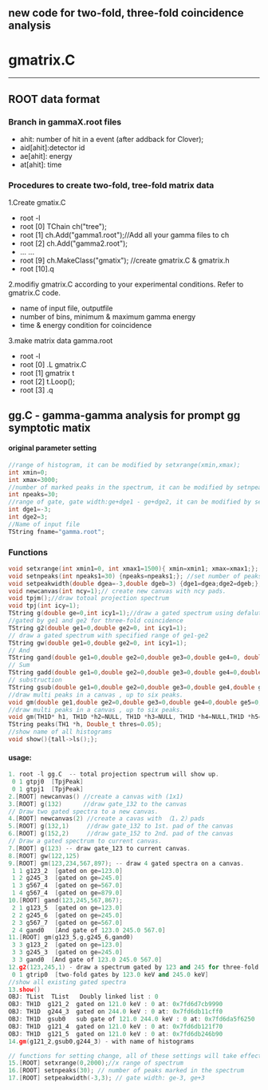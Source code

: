 ## new code for two-fold, three-fold coincidence analysis
# gmatrix.C
---
## ROOT data format
### Branch in gammaX.root files
- ahit: number of hit in a event (after addback for Clover);
- aid[ahit]:detector id
- ae[ahit]: energy
- at[ahit]: time

### Procedures to create two-fold, tree-fold matrix data
1.Create gmatix.C
- root -l
- root [0] TChain ch("tree");
- root [1] ch.Add("gamma1.root");//Add all your gamma files to ch
- root [2] ch.Add("gamma2.root");
- ... ...
- root [9] ch.MakeClass("gmatix"); //create gmatrix.C & gmatrix.h
- root [10].q

2.modifiy gmatrix.C according to your experimental conditions. Refer to gmatrix.C code.
 - name of input file, outputfile
 - number of bins, minimum & maximum gamma energy 
 - time & energy condition for coincidence

3.make matrix data gamma.root
- root -l
- root [0] .L gmatrix.C
- root [1] gmatrix t
- root [2] t.Loop();
- root [3] .q

## gg.C - gamma-gamma analysis for prompt gg symptotic matix
#### original parameter setting 
 ```cpp
//range of histogram, it can be modified by setxrange(xmin,xmax); 
int xmin=0;
int xmax=3000;
//number of marked peaks in the spectrum, it can be modified by setnpeaks(npeaks); 
int npeaks=30;
//range of gate, gate width:ge+dge1 - ge+dge2, it can be modified by setgatewidth(dge1,dge2)
int dge1=-3;
int dge2=3;
//Name of input file
TString fname="gamma.root";
```
### Functions
 ```cpp
void setxrange(int xmin1=0, int xmax1=1500){ xmin=xmin1; xmax=xmax1;}; //set range of x-axis
void setnpeaks(int npeaks1=30) {npeaks=npeaks1;}; //set number of peaks found in TSpecturm. 
void setpeakwidth(double dgea=-3,double dgeb=3) {dge1=dgea;dge2=dgeb;};// set gated range: ge+dgea, ge+dgeb
void newcanvas(int ncy=1);// create new canvas with ncy pads.
void tpjm();//draw totoal projection spectrum 
void tpj(int icy=1);
TString g(double ge=0,int icy1=1);//draw a gated spectrum using defalut width setting.
//gated by ge1 and ge2 for three-fold coincidence
TString g2(double ge1=0,double ge2=0, int icy1=1);
// draw a gated spectrum with specified range of ge1-ge2
TString gw(double ge1=0,double ge2=0, int icy1=1);
// And
TString gand(double ge1=0,double ge2=0,double ge3=0,double ge4=0, double ge5=0,double ge6=0);
// Sum
TString gadd(double ge1=0,double ge2=0,double ge3=0,double ge4=0,double ge5=0,double ge6=0);
// substruction
TString gsub(double ge1=0,double ge2=0,double ge3=0,double ge4,double ge5=0,double ge6=0); 
//draw multi peaks in a canvas , up to six peaks.
void gm(double ge1,double ge2=0,double ge3=0,double ge4=0,double ge5=0,double ge6=0);
//draw multi peaks in a canvas , up to six peaks.
void gm(TH1D* h1, TH1D *h2=NULL, TH1D *h3=NULL, TH1D *h4=NULL,TH1D *h5=NULL, TH1D *h6=NULL);
TString peaks(TH1 *h, Double_t thres=0.05);
//show name of all histograms
void show(){tall->ls();};
```
#### usage:
 ```cpp
1. root -l gg.C  -- total projection spectrum will show up.
  0 1 gtpj0  [TpjPeak]
  0 1 gtpj1  [TpjPeak]
2.[ROOT] newcanvas() //create a canvas with (1x1)
3.[ROOT] g(132)      //draw gate_132 to the canvas
// Draw two gated spectra to a new canvas.
4.[ROOT] newcanvas(2) //create a cavas with （1，2）pads
5.[ROOT] g(132,1)     //draw gate_132 to 1st. pad of the canvas
6.[ROOT] g(152,2)     //draw gate_152 to 2nd. pad of the canvas
// Draw a gated spectrum to current canvas.
7.[ROOT] g(123) -- draw gate_123 to current canvas.
8.[ROOT] gw(122,125)
9.[ROOT] gm(123,234,567,897); -- draw 4 gated spectra on a canvas.
  1 1 g123_2  [gated on ge=123.0]
  1 2 g245_3  [gated on ge=245.0]
  1 3 g567_4  [gated on ge=567.0]
  1 4 g567_4  [gated on ge=879.0]
10.[ROOT] gand(123,245,567,867);
  2 1 g123_5  [gated on ge=123.0]
  2 2 g245_6  [gated on ge=245.0]
  2 3 g567_7  [gated on ge=567.0]
  2 4 gand0   [And gate of 123.0 245.0 567.0]
11.[ROOT] gm(g123_5,g,g245_6,gand0)
  3 3 g123_2  [gated on ge=123.0]
  3 3 g245_3  [gated on ge=245.0]
  3 3 gand0  [And gate of 123.0 245.0 567.0]
12.g2(123,245,1) - draw a spectrum gated by 123 and 245 for three-fold coincidence
  0 1 gtrip0  [two-fold gates by 123.0 keV and 245.0 keV]
//show all existing gated spectra
13.show()
OBJ: TList	TList	Doubly linked list : 0
 OBJ: TH1D	g121_2	gated on 121.0 keV : 0 at: 0x7fd6d7cb9990
 OBJ: TH1D	g244_3	gated on 244.0 keV : 0 at: 0x7fd6db11cff0
 OBJ: TH1D	gsub0	sub gate of 121.0 244.0 keV : 0 at: 0x7fd6da5f6250
 OBJ: TH1D	g121_4	gated on 121.0 keV : 0 at: 0x7fd6db121f70
 OBJ: TH1D	g121_5	gated on 121.0 keV : 0 at: 0x7fd6db246b90
14.gm(g121_2,gsub0,g244_3) - with name of histograms

// functions for setting change, all of these settings will take effect for the next drawing. 
15.[ROOT] setxrange(0,2000);//x range of spectrum
16.[ROOT] setnpeaks(30); // number of peaks marked in the spectrum
17.[ROOT] setpeakwidth(-3,3); // gate width: ge-3, ge+3

```


